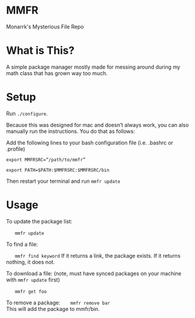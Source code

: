 # MMFR
Monarrk's Mysterious File Repo

# What is This?
A simple package manager mostly made for messing around during my math class that has grown way too much.

# Setup
Run `./configure`.

Because this was designed for mac and doesn’t always work, you can also manually run the instructions. You do that as follows:

Add the following lines to your bash configuration file (i.e. .bashrc or .profile)

`export MMFRSRC=“/path/to/mmfr”`

`export PATH=$PATH:$MMFRSRC:$MMFRSRC/bin`

Then restart your terminal and run `mmfr update`

# Usage
To update the package list:

&nbsp;&nbsp;&nbsp;&nbsp;&nbsp;&nbsp;`mmfr update`

To find a file:

&nbsp;&nbsp;&nbsp;&nbsp;&nbsp;&nbsp;`mmfr find keyword`
If it returns a link, the package exists. If it returns nothing, it does not.

To download a file:
(note, must have synced packages on your machine with `mmfr update` first)

&nbsp;&nbsp;&nbsp;&nbsp;&nbsp;&nbsp;`mmfr get foo`

To remove a package:
&nbsp;&nbsp;&nbsp;&nbsp;&nbsp;&nbsp;`mmfr remove bar`	
This will add the package to mmfr/bin.
